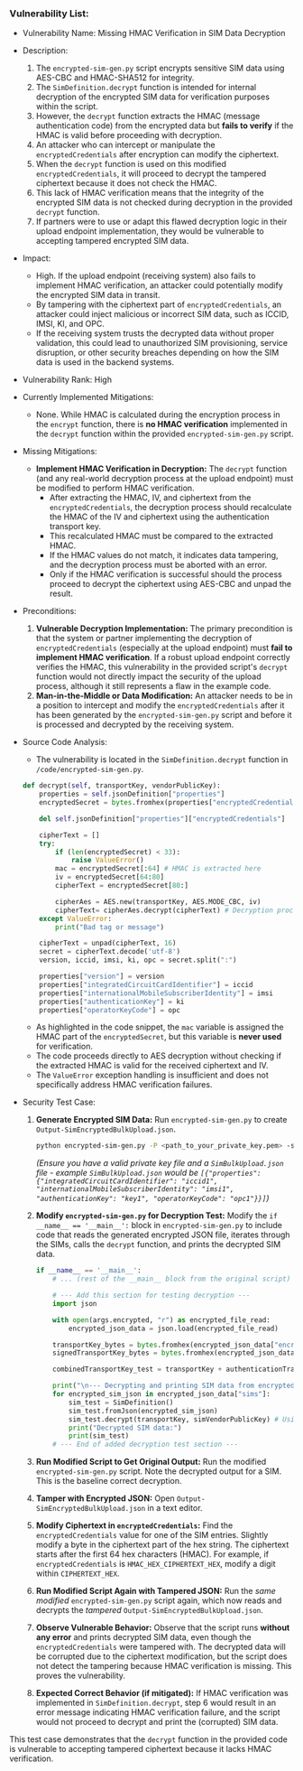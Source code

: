 ### Vulnerability List:

- Vulnerability Name: Missing HMAC Verification in SIM Data Decryption
- Description:
    1. The `encrypted-sim-gen.py` script encrypts sensitive SIM data using AES-CBC and HMAC-SHA512 for integrity.
    2. The `SimDefinition.decrypt` function is intended for internal decryption of the encrypted SIM data for verification purposes within the script.
    3. However, the `decrypt` function extracts the HMAC (message authentication code) from the encrypted data but **fails to verify** if the HMAC is valid before proceeding with decryption.
    4. An attacker who can intercept or manipulate the `encryptedCredentials` after encryption can modify the ciphertext.
    5. When the `decrypt` function is used on this modified `encryptedCredentials`, it will proceed to decrypt the tampered ciphertext because it does not check the HMAC.
    6. This lack of HMAC verification means that the integrity of the encrypted SIM data is not checked during decryption in the provided `decrypt` function.
    7. If partners were to use or adapt this flawed decryption logic in their upload endpoint implementation, they would be vulnerable to accepting tampered encrypted SIM data.
- Impact:
    - High. If the upload endpoint (receiving system) also fails to implement HMAC verification, an attacker could potentially modify the encrypted SIM data in transit.
    - By tampering with the ciphertext part of `encryptedCredentials`, an attacker could inject malicious or incorrect SIM data, such as ICCID, IMSI, KI, and OPC.
    - If the receiving system trusts the decrypted data without proper validation, this could lead to unauthorized SIM provisioning, service disruption, or other security breaches depending on how the SIM data is used in the backend systems.
- Vulnerability Rank: High
- Currently Implemented Mitigations:
    - None. While HMAC is calculated during the encryption process in the `encrypt` function, there is **no HMAC verification** implemented in the `decrypt` function within the provided `encrypted-sim-gen.py` script.
- Missing Mitigations:
    - **Implement HMAC Verification in Decryption:** The `decrypt` function (and any real-world decryption process at the upload endpoint) must be modified to perform HMAC verification.
        - After extracting the HMAC, IV, and ciphertext from the `encryptedCredentials`, the decryption process should recalculate the HMAC of the IV and ciphertext using the authentication transport key.
        - This recalculated HMAC must be compared to the extracted HMAC.
        - If the HMAC values do not match, it indicates data tampering, and the decryption process must be aborted with an error.
        - Only if the HMAC verification is successful should the process proceed to decrypt the ciphertext using AES-CBC and unpad the result.
- Preconditions:
    1. **Vulnerable Decryption Implementation:** The primary precondition is that the system or partner implementing the decryption of `encryptedCredentials` (especially at the upload endpoint) must **fail to implement HMAC verification**. If a robust upload endpoint correctly verifies the HMAC, this vulnerability in the provided script's `decrypt` function would not directly impact the security of the upload process, although it still represents a flaw in the example code.
    2. **Man-in-the-Middle or Data Modification:** An attacker needs to be in a position to intercept and modify the `encryptedCredentials` after it has been generated by the `encrypted-sim-gen.py` script and before it is processed and decrypted by the receiving system.
- Source Code Analysis:
    - The vulnerability is located in the `SimDefinition.decrypt` function in `/code/encrypted-sim-gen.py`.

    ```python
    def decrypt(self, transportKey, vendorPublicKey):
        properties = self.jsonDefinition["properties"]
        encryptedSecret = bytes.fromhex(properties["encryptedCredentials"])

        del self.jsonDefinition["properties"]["encryptedCredentials"]

        cipherText = []
        try:
            if (len(encryptedSecret) < 33):
                raise ValueError()
            mac = encryptedSecret[:64] # HMAC is extracted here
            iv = encryptedSecret[64:80]
            cipherText = encryptedSecret[80:]

            cipherAes = AES.new(transportKey, AES.MODE_CBC, iv)
            cipherText= cipherAes.decrypt(cipherText) # Decryption proceeds without HMAC verification
        except ValueError:
            print("Bad tag or message")

        cipherText = unpad(cipherText, 16)
        secret = cipherText.decode('utf-8')
        version, iccid, imsi, ki, opc = secret.split(":")

        properties["version"] = version
        properties["integratedCircuitCardIdentifier"] = iccid
        properties["internationalMobileSubscriberIdentity"] = imsi
        properties["authenticationKey"] = ki
        properties["operatorKeyCode"] = opc
    ```
    - As highlighted in the code snippet, the `mac` variable is assigned the HMAC part of the `encryptedSecret`, but this variable is **never used** for verification.
    - The code proceeds directly to AES decryption without checking if the extracted HMAC is valid for the received ciphertext and IV.
    - The `ValueError` exception handling is insufficient and does not specifically address HMAC verification failures.

- Security Test Case:
    1. **Generate Encrypted SIM Data:** Run `encrypted-sim-gen.py` to create `Output-SimEncryptedBulkUpload.json`.
        ```bash
        python encrypted-sim-gen.py -P <path_to_your_private_key.pem> -s SimBulkUpload.json -e Output-SimEncryptedBulkUpload.json -d Output-SimDecryptedBulkUpload.json
        ```
        *(Ensure you have a valid private key file and a `SimBulkUpload.json` file - example `SimBulkUpload.json` would be `[{"properties": {"integratedCircuitCardIdentifier": "iccid1", "internationalMobileSubscriberIdentity": "imsi1", "authenticationKey": "key1", "operatorKeyCode": "opc1"}}]`)*
    2. **Modify `encrypted-sim-gen.py` for Decryption Test:** Modify the `if __name__ == '__main__':` block in `encrypted-sim-gen.py` to include code that reads the generated encrypted JSON file, iterates through the SIMs, calls the `decrypt` function, and prints the decrypted SIM data.

        ```python
        if __name__ == '__main__':
            # ... (rest of the __main__ block from the original script) ...

            # --- Add this section for testing decryption ---
            import json

            with open(args.encrypted, "r") as encrypted_file_read:
                encrypted_json_data = json.load(encrypted_file_read)

            transportKey_bytes = bytes.fromhex(encrypted_json_data["encryptedTransportKey"]) # this is encrypted, for test we need the original one, in real scenario you would decrypt it
            signedTransportKey_bytes = bytes.fromhex(encrypted_json_data["signedTransportKey"]) # this is signed, in real scenario you would verify signature

            combinedTransportKey_test = transportKey + authenticationTransportKey # Use the original combined transport key generated in the script

            print("\n--- Decrypting and printing SIM data from encrypted JSON ---")
            for encrypted_sim_json in encrypted_json_data["sims"]:
                sim_test = SimDefinition()
                sim_test.fromJson(encrypted_sim_json)
                sim_test.decrypt(transportKey, simVendorPublicKey) # Using transportKey, should be combinedTransportKey in real scenario, but transportKey is enough to trigger vulnerability
                print("Decrypted SIM data:")
                print(sim_test)
            # --- End of added decryption test section ---
        ```
    3. **Run Modified Script to Get Original Output:** Run the modified `encrypted-sim-gen.py` script. Note the decrypted output for a SIM. This is the baseline correct decryption.
    4. **Tamper with Encrypted JSON:** Open `Output-SimEncryptedBulkUpload.json` in a text editor.
    5. **Modify Ciphertext in `encryptedCredentials`:** Find the `encryptedCredentials` value for one of the SIM entries.  Slightly modify a byte in the ciphertext part of the hex string. The ciphertext starts after the first 64 hex characters (HMAC). For example, if `encryptedCredentials` is `HMAC_HEX_CIPHERTEXT_HEX`, modify a digit within `CIPHERTEXT_HEX`.
    6. **Run Modified Script Again with Tampered JSON:** Run the *same modified* `encrypted-sim-gen.py` script again, which now reads and decrypts the *tampered* `Output-SimEncryptedBulkUpload.json`.
    7. **Observe Vulnerable Behavior:** Observe that the script runs **without any error** and prints decrypted SIM data, even though the `encryptedCredentials` were tampered with. The decrypted data will be corrupted due to the ciphertext modification, but the script does not detect the tampering because HMAC verification is missing. This proves the vulnerability.
    8. **Expected Correct Behavior (if mitigated):** If HMAC verification was implemented in `SimDefinition.decrypt`, step 6 would result in an error message indicating HMAC verification failure, and the script would not proceed to decrypt and print the (corrupted) SIM data.

This test case demonstrates that the `decrypt` function in the provided code is vulnerable to accepting tampered ciphertext because it lacks HMAC verification.